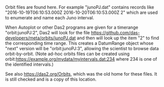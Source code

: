 Orbit files are found here.  For example "junoPJ.dat" contains records
like "2016-10-19T06:10:53.000Z 2016-10-20T06:10:53.000Z 2" which are used
to enumerate and name each Juno interval.

When Autoplot or other Das2 programs are given for a timerange "orbit:junoPJ:2",
Das2 will look for the file https://github.com/das-developers/meta/orbits/junoPJ.dat
and then will look up the item "2" to find the corresponding time range.  This
creates a DatumRange object whose "next" version will be "orbit:junoPJ:3", allowing
the scientist to browse data orbit-by-orbit.  (Note ad-hoc orbits files can be
created using orbit:https://example.org/mydata/myintervals.dat:234 where 234 is one
of the identified intervals.)

See also https://das2.org/Orbits, which was the old home for these files.  It is still
checked and is a copy of this location.
